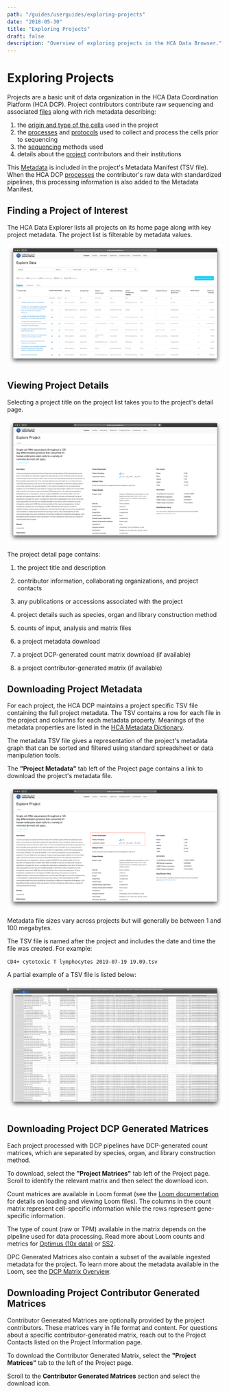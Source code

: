 ```yaml
---
path: "/guides/userguides/exploring-projects"
date: "2018-05-30"
title: "Exploring Projects"
draft: false
description: "Overview of exploring projects in the HCA Data Browser."
---
```


# Exploring Projects

Projects are a basic unit of data organization in the HCA Data Coordination Platform (HCA DCP). Project contributors contribute raw sequencing and associated [files](/metadata/dictionary/file/sequence_file) along with rich metadata describing:

  1. the  [origin and type of the cells](/metadata/dictionary/biomaterial/cell_line) used in the project
  1. the [processes](/metadata/dictionary/process/analysis/analysis_process) and [protocols](/metadata/dictionary/protocol/biomaterial_collection/aggregate_generation_protocol) used to collect and process the cells prior to sequencing
  1. the  [sequencing](/metadata/dictionary/protocol/sequencing/sequencing_protocol) methods used
  1. details about the [project](/metadata/dictionary/project/project) contributors and their institutions
 
This [Metadata](/metadata/dictionary/process/analysis/analysis_process) is included in the project's Metadata Manifest (TSV file). When the HCA DCP [processes](/pipelines) the contributor's raw data with standardized pipelines, this processing information is also added to the Metadata Manifest. 

## Finding a Project of Interest

The HCA Data Explorer lists all projects on its home page along with key project metadata. The project list is filterable by metadata values. 

![Browsing Projects in the Data Explorer](../_images/exploring-projects-project-list.png "Exploring Projects")


## Viewing Project Details

Selecting a project title on the project list takes you to the project's detail page. 

![Viewing Project Details](../_images/exploring-projects-project-detail.png "Project Detail")


The project detail page contains:

1. the project title and description

1. contributor information, collaborating organizations, and project contacts

1. any publications or accessions associated with the project 

1. project details such as species, organ and library construction method 

1. counts of input, analysis and matrix files

1. a project metadata download

1. a project DCP-generated count matrix download (if available)

1. a project contributor-generated matrix (if available)

## Downloading Project Metadata

For each project, the HCA DCP maintains a project specific TSV file containing the full project metadata. The TSV contains a row for each file in the project and columns for each metadata property. Meanings of the metadata properties are listed in the [HCA Metadata Dictionary](/metadata).

The metadata TSV file gives a representation of the project's metadata graph that can be sorted and filtered using standard spreadsheet or data manipulation tools.

The **"Project Metadata"** tab left of the Project page contains a link to download the project's metadata file.

![Project Metadata](../_images/exploring-projects-project-downloads.png "Project Downloads")

Metadata file sizes vary across projects but will generally be between 1 and 100 megabytes.

The TSV file is named after the project and includes the date and time the file was created. For example:

``` 
CD4+ cytotoxic T lymphocytes 2019-07-19 19.09.tsv
```

A partial example of a TSV file is listed below:

![Partial Metadata tsv](../_images/exploring-projects-tsv.png "TSV File")


## Downloading Project DCP Generated Matrices

Each project processed with DCP pipelines have DCP-generated count matrices, which are separated by species, organ, and library construction method. 

To download, select the **"Project Matrices"** tab left of the Project page. Scroll to identify the relevant matrix and then select the download icon. 
 
Count matrices are available in Loom format (see the [Loom documentation](http://loompy.org/) for details on loading and viewing Loom files). The columns in the count matrix represent cell-specific information while the rows represent gene-specific information. 

The type of count (raw or TPM) available in the matrix depends on the pipeline used for data processing. Read more about Loom counts and metrics for [Optimus (10x data)](https://broadinstitute.github.io/warp/documentation/Pipelines/Optimus_Pipeline/Loom_schema.html) or [SS2](https://broadinstitute.github.io/warp/documentation/Pipelines/Smart-seq2_Multi_Sample_Pipeline/Loom_schema.html). 

DPC Generated Matrices also contain a subset of the available ingested metadata for the project. To learn more about the metadata available in the Loom, see the [DCP Matrix Overview](/guides/userguides/matrices).
 

## Downloading Project Contributor Generated Matrices
Contributor Generated Matrices are optionally provided by the project contributors. These matrices  vary in file format and content. For questions about a specific contributor-generated matrix, reach out to the Project Contacts listed on the Project Information page. 

To download the Contributor Generated Matrix, select the **"Project Matrices"** tab to the left of the Project page. 

Scroll to the **Contributor Generated Matrices** section and select the download icon. 


